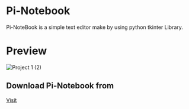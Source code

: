 # Pi-Notebook
Pi-NoteBook is a simple text editor make by using python tkinter Library.

# Preview

![Project 1 (2)](https://user-images.githubusercontent.com/83384315/216805993-f2ccf4fc-7420-4725-bd48-ee6055074707.jpg)

## Download Pi-Notebook from

[Visit](https://pi-notebook.netlify.app/)
